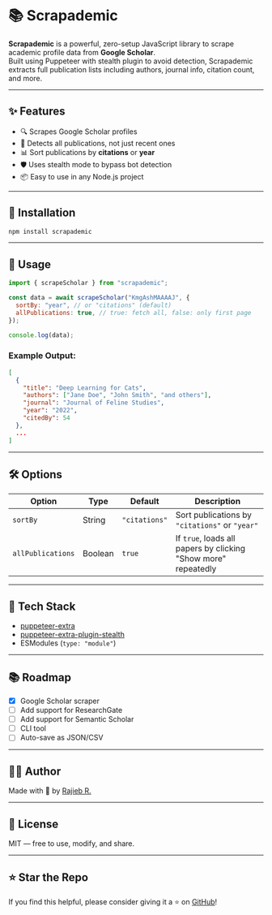# 📚 Scrapademic

**Scrapademic** is a powerful, zero-setup JavaScript library to scrape academic profile data from **Google Scholar**.  
Built using Puppeteer with stealth plugin to avoid detection, Scrapademic extracts full publication lists including authors, journal info, citation count, and more.

---

## ✨ Features

- 🔍 Scrapes Google Scholar profiles
- 🧠 Detects all publications, not just recent ones
- 📊 Sort publications by **citations** or **year**
- 🛡️ Uses stealth mode to bypass bot detection
- 📦 Easy to use in any Node.js project

---

## 🚀 Installation

```bash
npm install scrapademic
```

---

## 🧪 Usage

```js
import { scrapeScholar } from "scrapademic";

const data = await scrapeScholar("KmgAshMAAAAJ", {
  sortBy: "year", // or "citations" (default)
  allPublications: true, // true: fetch all, false: only first page
});

console.log(data);
```

### Example Output:

```json
[
  {
    "title": "Deep Learning for Cats",
    "authors": ["Jane Doe", "John Smith", "and others"],
    "journal": "Journal of Feline Studies",
    "year": "2022",
    "citedBy": 54
  },
  ...
]
```

---

## 🛠 Options

| Option            | Type    | Default       | Description                                                    |
| ----------------- | ------- | ------------- | -------------------------------------------------------------- |
| `sortBy`          | String  | `"citations"` | Sort publications by `"citations"` or `"year"`                 |
| `allPublications` | Boolean | `true`        | If `true`, loads all papers by clicking "Show more" repeatedly |

---

## 🧩 Tech Stack

- [puppeteer-extra](https://github.com/berstend/puppeteer-extra)
- [puppeteer-extra-plugin-stealth](https://github.com/berstend/puppeteer-extra/tree/master/packages/puppeteer-extra-plugin-stealth)
- ESModules (`type: "module"`)

---

## 📚 Roadmap

- [x] Google Scholar scraper
- [ ] Add support for ResearchGate
- [ ] Add support for Semantic Scholar
- [ ] CLI tool
- [ ] Auto-save as JSON/CSV

---

## 🧑‍💻 Author

Made with 🧠 by [Rajieb R.](https://github.com/tesla1618)

---

## 📄 License

MIT — free to use, modify, and share.

---

## ⭐️ Star the Repo

If you find this helpful, please consider giving it a ⭐️ on [GitHub](https://github.com/tesla1618/scrapademic)!
